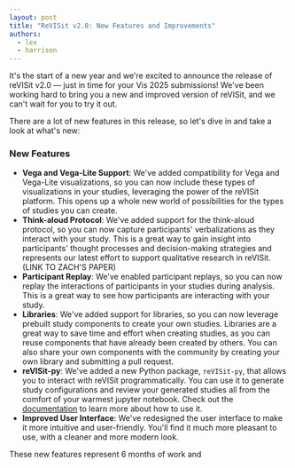 ```yaml
---
layout: post
title: "ReVISit v2.0: New Features and Improvements"
authors:
  - lex
  - harrison
---
```


It's the start of a new year and we're excited to announce the release of reVISit v2.0 — just in time for your Vis 2025 submissions! We've been working hard to bring you a new and improved version of reVISit, and we can't wait for you to try it out.

There are a lot of new features in this release, so let's dive in and take a look at what's new:

### New Features

- **Vega and Vega-Lite Support**: We've added compatibility for Vega and Vega-Lite visualizations, so you can now include these types of visualizations in your studies, leveraging the power of the reVISit platform. This opens up a whole new world of possibilities for the types of studies you can create.
- **Think-aloud Protocol**: We've added support for the think-aloud protocol, so you can now capture participants' verbalizations as they interact with your study. This is a great way to gain insight into participants' thought processes and decision-making strategies and represents our latest effort to support qualitative research in reVISit. (LINK TO ZACH'S PAPER)
- **Participant Replay**: We've enabled participant replays, so you can now replay the interactions of participants in your studies during analysis. This is a great way to see how participants are interacting with your study.
- **Libraries**: We've added support for libraries, so you can now leverage prebuilt study components to create your own studies. Libraries are a great way to save time and effort when creating studies, as you can reuse components that have already been created by others. You can also share your own components with the community by creating your own library and submitting a pull request.
- **reVISit-py**: We've added a new Python package, `reVISit-py`, that allows you to interact with reVISit programmatically. You can use it to generate study configurations and review your generated studies all from the comfort of your warmest jupyter notebook. Check out the [documentation](/revisit-py/) to learn more about how to use it.
- **Improved User Interface**: We've redesigned the user interface to make it more intuitive and user-friendly. You'll find it much more pleasant to use, with a cleaner and more modern look.

These new features represent 6 months of work and 